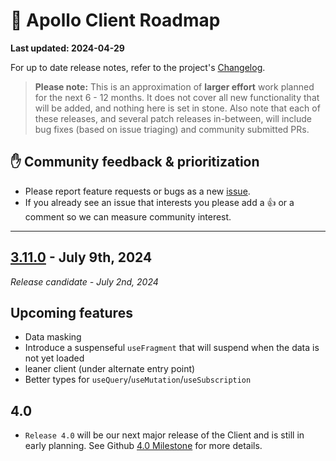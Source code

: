 # 🔮 Apollo Client Roadmap

**Last updated: 2024-04-29**

For up to date release notes, refer to the project's [Changelog](https://github.com/apollographql/apollo-client/blob/main/CHANGELOG.md).

> **Please note:** This is an approximation of **larger effort** work planned for the next 6 - 12 months. It does not cover all new functionality that will be added, and nothing here is set in stone. Also note that each of these releases, and several patch releases in-between, will include bug fixes (based on issue triaging) and community submitted PRs.

## ✋ Community feedback & prioritization

- Please report feature requests or bugs as a new [issue](https://github.com/apollographql/apollo-client/issues/new/choose).
- If you already see an issue that interests you please add a 👍 or a comment so we can measure community interest.

---

## [3.11.0](https://github.com/apollographql/apollo-client/milestone/40) - July 9th, 2024
_Release candidate - July 2nd, 2024_

## Upcoming features

- Data masking
- Introduce a suspenseful `useFragment` that will suspend when the data is not yet loaded
- leaner client (under alternate entry point)
- Better types for `useQuery`/`useMutation`/`useSubscription`

## 4.0

- `Release 4.0` will be our next major release of the Client and is still in early planning.  See Github [4.0 Milestone](https://github.com/apollographql/apollo-client/milestone/31) for more details.
